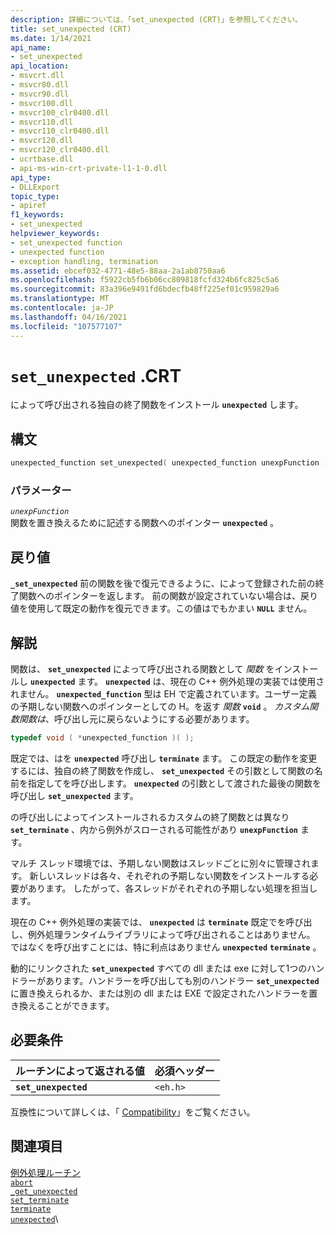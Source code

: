 ```yaml
---
description: 詳細については、「set_unexpected (CRT)」を参照してください。
title: set_unexpected (CRT)
ms.date: 1/14/2021
api_name:
- set_unexpected
api_location:
- msvcrt.dll
- msvcr80.dll
- msvcr90.dll
- msvcr100.dll
- msvcr100_clr0400.dll
- msvcr110.dll
- msvcr110_clr0400.dll
- msvcr120.dll
- msvcr120_clr0400.dll
- ucrtbase.dll
- api-ms-win-crt-private-l1-1-0.dll
api_type:
- DLLExport
topic_type:
- apiref
f1_keywords:
- set_unexpected
helpviewer_keywords:
- set_unexpected function
- unexpected function
- exception handling, termination
ms.assetid: ebcef032-4771-48e5-88aa-2a1ab8750aa6
ms.openlocfilehash: f5922cb5fb6b06cc809818fcfd324b6fc825c5a6
ms.sourcegitcommit: 83a396e9491fd6bdecfb48ff225ef01c959829a6
ms.translationtype: MT
ms.contentlocale: ja-JP
ms.lasthandoff: 04/16/2021
ms.locfileid: "107577107"
---
```

# <a name="set_unexpected-crt"></a>`set_unexpected` .CRT

によって呼び出される独自の終了関数をインストール **`unexpected`** します。

## <a name="syntax"></a>構文

```cpp
unexpected_function set_unexpected( unexpected_function unexpFunction );
```

### <a name="parameters"></a>パラメーター

*`unexpFunction`*\
関数を置き換えるために記述する関数へのポインター **`unexpected`** 。

## <a name="return-value"></a>戻り値

**`_set_unexpected`** 前の関数を後で復元できるように、によって登録された前の終了関数へのポインターを返します。 前の関数が設定されていない場合は、戻り値を使用して既定の動作を復元できます。この値はでもかまい **`NULL`** ません。

## <a name="remarks"></a>解説

関数は、 **`set_unexpected`** によって呼び出される関数として *関数* をインストールし **`unexpected`** ます。 **`unexpected`** は、現在の C++ 例外処理の実装では使用されません。 **`unexpected_function`** 型は EH で定義されています。ユーザー定義の予期しない関数へのポインターとしての H。を返す *関数* **`void`** 。 *カスタム関数関数は*、呼び出し元に戻らないようにする必要があります。

```cpp
typedef void ( *unexpected_function )( );
```

既定では、はを **`unexpected`** 呼び出し **`terminate`** ます。 この既定の動作を変更するには、独自の終了関数を作成し、 **`set_unexpected`** その引数として関数の名前を指定してを呼び出します。 **`unexpected`** の引数として渡された最後の関数を呼び出し **`set_unexpected`** ます。

の呼び出しによってインストールされるカスタムの終了関数とは異なり **`set_terminate`** 、内から例外がスローされる可能性があり **`unexpFunction`** ます。

マルチ スレッド環境では、予期しない関数はスレッドごとに別々に管理されます。 新しいスレッドは各々、それぞれの予期しない関数をインストールする必要があります。 したがって、各スレッドがそれぞれの予期しない処理を担当します。

現在の C++ 例外処理の実装では、 **`unexpected`** は **`terminate`** 既定でを呼び出し、例外処理ランタイムライブラリによって呼び出されることはありません。 ではなくを呼び出すことには、特に利点はありません **`unexpected`** **`terminate`** 。

動的にリンクされた **`set_unexpected`** すべての dll または exe に対して1つのハンドラーがあります。ハンドラーを呼び出しても別のハンドラー **`set_unexpected`** に置き換えられるか、または別の dll または EXE で設定されたハンドラーを置き換えることができます。

## <a name="requirements"></a>必要条件

|ルーチンによって返される値|必須ヘッダー|
|-------------|---------------------|
|**`set_unexpected`**|`<eh.h>`|

互換性について詳しくは、「 [Compatibility](../../c-runtime-library/compatibility.md)」をご覧ください。

## <a name="see-also"></a>関連項目

[例外処理ルーチン](../../c-runtime-library/exception-handling-routines.md)\
[`abort`](abort.md)\
[`_get_unexpected`](get-unexpected.md)\
[`set_terminate`](set-terminate-crt.md)\
[`terminate`](terminate-crt.md)\
[`unexpected`](unexpected-crt.md)\
